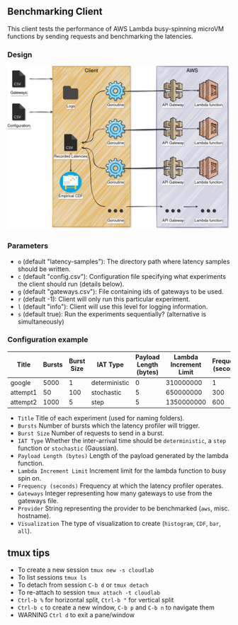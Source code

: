 ## Benchmarking Client
This client tests the performance of 
AWS Lambda busy-spinning microVM functions by sending requests and benchmarking the
latencies. 

### Design
![design](design/diagram.png)

### Parameters
- `o` (default "latency-samples"): The directory path where latency samples should be written.
- `c` (default "config.csv"): Configuration file specifying what experiments the client should run (details below).
- `g` (default "gateways.csv"): File containing ids of gateways to be used.
- `r` (default -1): Client will only run this particular experiment.
- `l` (default "info"): Client will use this level for logging information.
- `s` (default true): Run the experiments sequentially? (alternative is simultaneously)

### Configuration example 

| Title        | Bursts | Burst Size | IAT Type      | Payload Length (bytes) | Lambda Increment Limit | Frequency (seconds) | Gateways | Provider        | Visualization
|--------------|--------|------------|---------------|------------------------|------------------------|---------------------|----------|-----------------|---------
| google       | 5000   | 1          | deterministic | 0                      | 310000000              | 1                   | 1       | www.google.com  | all
| attempt1     | 50     | 100        | stochastic    | 5                      | 650000000              | 300                 | 150      | aws             | cdf
| attempt2     | 1000   | 5          | step          | 5                      | 1350000000             | 600                 | 100      | aws             | histogram

- `Title` Title of each experiment (used for naming folders).
- `Bursts` Number of bursts which the latency profiler will trigger.
- `Burst Size` Number of requests to send in a burst.
- `IAT Type` Whether the inter-arrival time should be `deterministic`, a `step` function or `stochastic` (Gaussian).
- `Payload Length (bytes)` Length of the payload generated by the lambda function.
- `Lambda Increment Limit` Increment limit for the lambda function to busy spin on.
- `Frequency (seconds)` Frequency at which the latency profiler operates.
- `Gateways` Integer representing how many gateways to use from the gateways file.
- `Provider` String representing the provider to be benchmarked (`aws`, misc. hostname).
- `Visualization` The type of visualization to create (`histogram`, `CDF`, `bar`, `all`).

## tmux tips
- To create a new session `tmux new -s cloudlab`
- To list sessions `tmux ls`
- To detach from session `C-b d` or `tmux detach`
- To re-attach to session `tmux attach -t cloudlab`
- `Ctrl-b %` for horizontal split, `Ctrl-b "` for vertical split
- `Ctrl-b c` to create a new window, `C-b p` and `C-b n` to navigate them
- WARNING `Ctrl d` to exit a pane/window